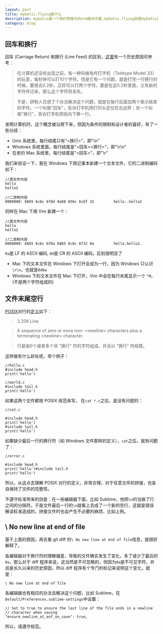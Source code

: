 ```yaml
---
layout: post
title: mybatis.flying是什么
description: mybatis是一个简约而强大的orm解决方案,mybatis.flying则是mybatis的插件扩展.
category: blog
---
```


## 回车和换行

回车 (Carriage Return) 和换行 (Line Feed) 的区别，[这里](http://stackoverflow.com/questions/1761051/difference-between-n-and-r)有一个历史原因可参考：

> 在计算机还没有出现之前，有一种叫做电传打字机（Teletype Model 33）的玩意，每秒钟可以打10个字符。但是它有一个问题，就是打完一行换行的时候，要用去0.2秒，正好可以打两个字符。要是在这0.2秒里面，又有新的字符传过来，那么这个字符将丢失。

> 于是，研制人员想了个办法解决这个问题，就是在每行后面加两个表示结束的字符。一个叫做"回车"，告诉打字机把打印头定位在左边界；另一个叫做"换行"，告诉打字机把纸向下移一行。

发明计算机时，这个概念被沿用下来，但因为条件的限制和设计者的喜好，有了一些分歧：

- Unix 系统里，每行结尾只有"<换行>"，即"\n"
- Windows 系统里面，每行结尾是"<回车><换行>"，即"\r\n"
- 在老的 Mac 系统里，每行结尾是"<回车>"，即"\r"

我们来验证一下，我在 Windows 下用记事本新建一个文本文件，它的二进制编码如下：

    //源文件内容
    hello
    hello2

    //二进制内容
    0000000: 6865 6c6c 6f0d 0a68 656c 6c6f 32         hello..hello2

同样在 Mac 下用 Vim 新建一个：

    //源文件内容
    hello
    hello2

    //二进制内容
    0000000: 6865 6c6c 6f0a 6865 6c6c 6f32 0a         hello.hello2.

`0a`是 LF 的 ASCII 编码, `0d`是 CR 的 ASCII 编码。区别很明显了

- Mac 下的文本文件在 Windows 下打开会成为一行，因为 Windows 只认识`\r\n`，也就是`0d0a`
- Windows 下的文本文件在 Mac 下打开，Vim 中会在每行末尾显示一个 `^M`，(不是两个字符组成的)

## 文件末尾空行

[POSIX](https://zh.wikipedia.org/zh-sg/POSIX)对行的[定义](http://pubs.opengroup.org/onlinepubs/9699919799/basedefs/V1_chap03.html#tag_03_206)如下：

  > 3.206 Line

  > A sequence of zero or more non- <newline\> characters plus a terminating <newline\> character.

  > 行是由0个或者多个非 "换行" 符的字符组成，并且以 "换行" 符结尾。

这样做有什么好处呢，举个例子：

    //hello.c
    #include head.h
    print('hello')

    //world.c
    #include tail.h
    print('hello')

如果这两个文件都按 POSIX 规范来写， 在`cat *.c`之后，是没有问题的：

    //cat.c

    #include head.h
    print('hello')
    #include tail.h
    print('hello')

如果缺少最后一行的换行符（如 Windows 文件那样的定义），`cat`之后，就有问题了：

    //error.c

    #include head.h
    print('hello')#include tail.h
    print('hello')

所以，从这点去理解 POSIX 对行的定义，非常合理，对于任意文件的拼接，也各自保持了文件的完整性。

不遵守标准带来的则是：在一些编辑器下面，比如 Sublime，他把`\n`的当做了行之间的分隔符，于是文件最后一行的`\n`就看上去成了一个新的空行，这就是错误解读标准造成的，拼接文件时也会产生不必要的麻烦，比如上例。

## \ No new line at end of file

基于上面的原因，再去看 git diff 的`\ No new line at end of file`信息，就很好解释了。

各编辑器对于换行符的理解偏差，导致的文件确实发生了变化，多了或少了最后的`0a`，那么对于 diff 程序来说，这当然是不可忽略的，但因为`0a`是不可见字符，并且是长久以来的历史原因，所以 diff 程序有个专门的标记来说明这个变化，就是：

`\ No new line at end of file`

各编辑器也有相应的办法去解决这个问题，比如 Sublime，在`Default/Preferences.sublime-settings`中设置：

    // Set to true to ensure the last line of the file ends in a newline
    // character when saving
    "ensure_newline_at_eof_on_save": true,

所以，请遵守规范。

[BeiYuu]:    http://beiyuu.com  "BeiYuu"
